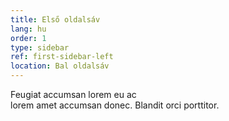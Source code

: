 ```yaml
---
title: Első oldalsáv
lang: hu
order: 1
type: sidebar
ref: first-sidebar-left
location: Bal oldalsáv
---
```


Feugiat accumsan lorem eu ac  
lorem amet accumsan donec. Blandit orci porttitor.
